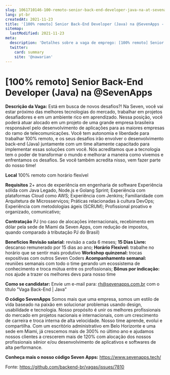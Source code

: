 ```yaml
---
slug: 1061710146-100-remoto-senior-back-end-developer-java-na-at-sevenapps
lang: pt-br
createdAt: 2021-11-23
title: '[100% remoto] Senior Back-End Developer (Java) na @SevenApps - Vaga de Emprego'
sitemap:
  lastModified: 2021-11-23
meta:
  description: 'Detalhes sobre a vaga de emprego: [100% remoto] Senior Back-End Developer (Java) na @SevenApps'
  twitter:
    card: summary
    site: '@nawarian'
---
```


# [100% remoto] Senior Back-End Developer (Java) na @SevenApps

**Descrição da Vaga:**
Está em busca de novos desafios?! Na Seven, você vai estar próximo das melhores tecnologias do mercado, trabalhar em projetos desafiadores e em um ambiente rico em aprendizado. 
Nessa posição, você poderá atuar alocado em um projeto de uma grande empresa brasileira responsável pelo desenvolvimento de aplicações para as maiores empresas do ramo de telecomunicações. Você tem autonomia e liberdade para trabalhar 100% remoto, e os seus desafios irão envolver o desenvolvimento back-end (Java) juntamente com um time altamente capacitado para implementar essas soluções com você.
Nós acreditamos que a tecnologia tem o poder de transformar o mundo e melhorar a maneira como vivemos e enfrentamos os desafios. Se você também acredita nisso, vem fazer parte do nosso time!

**Local**
100% remoto com horário flexível

**Requisitos**
2+ anos de experiência em engenharia de software
Experiência sólida com Java Legado, Node.js e Golang Sprint;
Experiência com plataformas Cloud como AWS;
Experiência com Jenkins;
Familiaridade com Arquitetura de Microsserviços;
Práticas relacionadas à cultura DevOps;
Experiência com metodologias ágeis (SCRUM);
Profissional proativo e organizado, comunicativo;
 
**Contratação**
PJ (no caso de alocações internacionais, recebimento em dólar pela sede de Miami da Seven Apps, com redução de impostos, quando comparado à tributação PJ do Brasil)

**Benefícios**
**Revisão salarial:** revisão a cada 6 meses;
**15 Dias Livre:** descanso remunerado por 15 dias ao ano;
**Horário Flexível:** trabalhe no horário que se sentir mais produtivo
**Workshop quinzenal:** trocas expositivas com outros Seven Coders
**Acompanhamento semanal:** reuniões semanais com todo o time gerando um ecossistema de conhecimento e troca mútua entre os profissionais;
**Bônus por indicação:** nos ajude a trazer os melhores devs para nosso time

**Como se candidatar:**
Envie um e-mail para: rh@sevenapps.com.br com o título "Vaga Back-End | Java"

**O código SevenApps**
Somos mais que uma empresa, somos um estilo de vida baseado na paixão em solucionar problemas usando design, usabilidade e tecnologia. Nosso propósito é unir os melhores profissionais do mercado em projetos nacionais e internacionais, com um crescimento de carreira e troca interna de alta velocidade. Nosso time aprende, evolui e compartilha.
Com um escritório administrativo em Belo Horizonte e uma sede em Miami, já crescemos mais de 300% no último ano e ajudamos nossos clientes a crescerem mais de 120% com alocação dos nossos profissionais sênior e/ou desenvolvimento de aplicativos e softwares de alta performance.

**Conheça mais o nosso código Seven Apps:** https://www.sevenapps.tech/


Fonte: https://github.com/backend-br/vagas/issues/7810